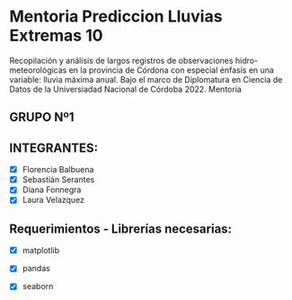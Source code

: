 # Mentoria Prediccion Lluvias Extremas 10
Recopilación y análisis de largos registros de observaciones hidro-meteorológicas en la provincia de Córdona con especial énfasis en una variable: lluvia máxima anual. Bajo el marco de Diplomatura en Ciencia de Datos de la Universiadad Nacional de Córdoba 2022. Mentoria

## GRUPO Nº1

## INTEGRANTES:
  - [x] Florencia Balbuena
  - [x] Sebastián Serantes
  - [x] Diana Fonnegra
  - [x] Laura Velazquez

## **Requerimientos - Librerías necesarias**:
   - [x] matplotlib
   - [x] pandas
   - [x] seaborn

